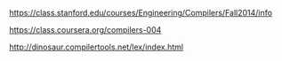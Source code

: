 https://class.stanford.edu/courses/Engineering/Compilers/Fall2014/info

https://class.coursera.org/compilers-004

http://dinosaur.compilertools.net/lex/index.html
